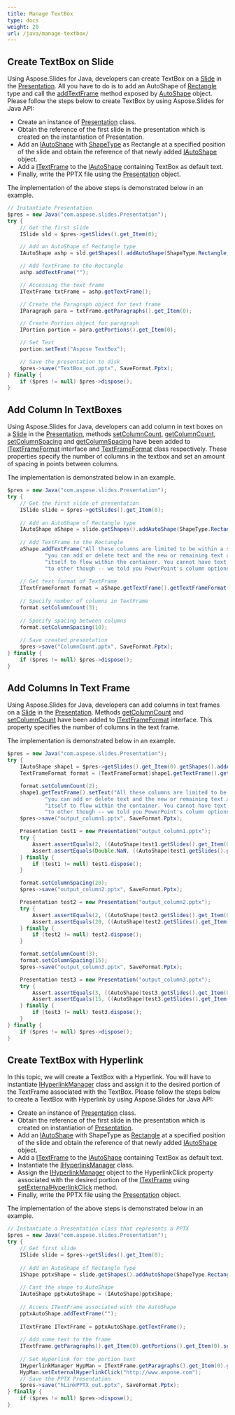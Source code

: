 ```yaml
---
title: Manage TextBox
type: docs
weight: 20
url: /java/manage-textbox/
---
```



## **Create TextBox on Slide**
Using Aspose.Slides for Java, developers can create TextBox on a [Slide](https://apireference.aspose.com/slides/java/com.aspose.slides/Slide) in the [Presentation](https://apireference.aspose.com/slides/java/com.aspose.slides/Presentation). All you have to do is to add an AutoShape of [Rectangle](https://apireference.aspose.com/slides/java/com.aspose.slides/ShapeType#Rectangle) type and call the [addTextFrame](https://apireference.aspose.com/slides/java/com.aspose.slides/AutoShape#addTextFrame-java.lang.String-) method exposed by [AutoShape](https://apireference.aspose.com/slides/java/com.aspose.slides/AutoShape) object. Please follow the steps below to create TextBox by using Aspose.Slides for Java API:

- Create an instance of [Presentation](https://apireference.aspose.com/slides/java/com.aspose.slides/Presentation) class.
- Obtain the reference of the first slide in the presentation which is created on the instantiation of Presentation.
- Add an [IAutoShape](https://apireference.aspose.com/slides/java/com.aspose.slides/IAutoShape) with [ShapeType](https://apireference.aspose.com/slides/java/com.aspose.slides/ShapeType) as Rectangle at a specified position of the slide and obtain the reference of that newly added [IAutoShape](https://apireference.aspose.com/slides/java/com.aspose.slides/IAutoShape) object.
- Add a [ITextFrame](https://apireference.aspose.com/slides/java/com.aspose.slides/ITextFrame) to the [IAutoShape](https://apireference.aspose.com/slides/java/com.aspose.slides/IAutoShape) containing TextBox as default text.
- Finally, write the PPTX file using the [Presentation](https://apireference.aspose.com/slides/java/com.aspose.slides/Presentation) object.

The implementation of the above steps is demonstrated below in an example.

```java
// Instantiate Presentation
$pres = new Java("com.aspose.slides.Presentation");
try {
    // Get the first slide
    ISlide sld = $pres->getSlides().get_Item(0);

    // Add an AutoShape of Rectangle type
    IAutoShape ashp = sld.getShapes().addAutoShape(ShapeType.Rectangle, 150, 75, 150, 50);

    // Add TextFrame to the Rectangle
    ashp.addTextFrame("");

    // Accessing the text frame
    ITextFrame txtFrame = ashp.getTextFrame();

    // Create the Paragraph object for text frame
    IParagraph para = txtFrame.getParagraphs().get_Item(0);

    // Create Portion object for paragraph
    IPortion portion = para.getPortions().get_Item(0);

    // Set Text
    portion.setText("Aspose TextBox");

    // Save the presentation to disk
    $pres->save("TextBox_out.pptx", SaveFormat.Pptx);
} finally {
    if ($pres != null) $pres->dispose();
}
```

## **Add Column In TextBoxes**
Using Aspose.Slides for Java, developers can add column in text boxes on a [Slide](https://apireference.aspose.com/slides/java/com.aspose.slides/Slide) in the [Presentation](https://apireference.aspose.com/slides/java/com.aspose.slides/Presentation), methods [setColumnCount](https://apireference.aspose.com/slides/java/com.aspose.slides/ITextFrameFormat#setColumnCount-int-), [getColumnCount](https://apireference.aspose.com/slides/java/com.aspose.slides/ITextFrameFormat#getColumnCount--), [setColumnSpacing](https://apireference.aspose.com/slides/java/com.aspose.slides/ITextFrameFormat#setColumnSpacing-double-) and [getColumnSpacing](https://apireference.aspose.com/slides/java/com.aspose.slides/ITextFrameFormat#getColumnSpacing--) have been added to [ITextFrameFormat](https://apireference.aspose.com/slides/java/com.aspose.slides/ITextFrameFormat) interface and [TextFrameFormat](https://apireference.aspose.com/slides/java/com.aspose.slides/TextFrameFormat) class respectively. These properties specify the number of columns in the textbox and set an amount of spacing in points between columns.

The implementation is demonstrated below in an example.

```java
$pres = new Java("com.aspose.slides.Presentation");
try {
    // Get the first slide of presentation
    ISlide slide = $pres->getSlides().get_Item(0);
    
    // Add an AutoShape of Rectangle type
    IAutoShape aShape = slide.getShapes().addAutoShape(ShapeType.Rectangle, 100, 100, 300, 300);
    
    // Add TextFrame to the Rectangle
    aShape.addTextFrame("All these columns are limited to be within a single text container -- " +
            "you can add or delete text and the new or remaining text automatically adjusts " +
            "itself to flow within the container. You cannot have text flow from one container " +
            "to other though -- we told you PowerPoint's column options for text are limited!");
    
    // Get text format of TextFrame
    ITextFrameFormat format = aShape.getTextFrame().getTextFrameFormat();
    
    // Specify number of columns in TextFrame
    format.setColumnCount(3);
    
    // Specify spacing between columns
    format.setColumnSpacing(10);
    
    // Save created presentation
    $pres->save("ColumnCount.pptx", SaveFormat.Pptx);
} finally {
    if ($pres != null) $pres->dispose();
}
```

## **Add Columns In Text Frame**
Using Aspose.Slides for Java, developers can add columns in text frames on a [Slide](https://apireference.aspose.com/slides/java/com.aspose.slides/Slide) in the [Presentation](https://apireference.aspose.com/slides/java/com.aspose.slides/Presentation). Methods [getColumnCount](https://apireference.aspose.com/slides/java/com.aspose.slides/ITextFrameFormat#getColumnCount--) and [setColumnCount](https://apireference.aspose.com/slides/java/com.aspose.slides/ITextFrameFormat#setColumnCount-int-) have been added to [ITextFrameFormat](https://apireference.aspose.com/slides/java/com.aspose.slides/ITextFrameFormat) interface. This property specifies the number of columns in the text frame.

The implementation is demonstrated below in an example.

```java
$pres = new Java("com.aspose.slides.Presentation");
try {
    IAutoShape shape1 = $pres->getSlides().get_Item(0).getShapes().addAutoShape(ShapeType.Rectangle, 100, 100, 300, 300);
    TextFrameFormat format = (TextFrameFormat)shape1.getTextFrame().getTextFrameFormat();

    format.setColumnCount(2);
    shape1.getTextFrame().setText("All these columns are limited to be within a single text container -- " +
            "you can add or delete text and the new or remaining text automatically adjusts " +
            "itself to flow within the container. You cannot have text flow from one container " +
            "to other though -- we told you PowerPoint's column options for text are limited!");
    $pres->save("output_column1.pptx", SaveFormat.Pptx);

    Presentation test1 = new Presentation("output_column1.pptx");
    try {
        Assert.assertEquals(2, ((AutoShape)test1.getSlides().get_Item(0).getShapes().get_Item(0)).getTextFrame().getTextFrameFormat().getColumnCount());
        Assert.assertEquals(Double.NaN, ((AutoShape)test1.getSlides().get_Item(0).getShapes().get_Item(0)).getTextFrame().getTextFrameFormat().getColumnSpacing());
    } finally {
        if (test1 != null) test1.dispose();
    }

    format.setColumnSpacing(20);
    $pres->save("output_column2.pptx", SaveFormat.Pptx);

    Presentation test2 = new Presentation("output_column2.pptx");
    try {
        Assert.assertEquals(2, ((AutoShape)test2.getSlides().get_Item(0).getShapes().get_Item(0)).getTextFrame().getTextFrameFormat().getColumnCount());
        Assert.assertEquals(20, ((AutoShape)test2.getSlides().get_Item(0).getShapes().get_Item(0)).getTextFrame().getTextFrameFormat().getColumnSpacing());
    } finally {
        if (test2 != null) test2.dispose();
    }

    format.setColumnCount(3);
    format.setColumnSpacing(15);
    $pres->save("output_column3.pptx", SaveFormat.Pptx);

    Presentation test3 = new Presentation("output_column3.pptx");
    try {
        Assert.assertEquals(3, ((AutoShape)test3.getSlides().get_Item(0).getShapes().get_Item(0)).getTextFrame().getTextFrameFormat().getColumnCount());
        Assert.assertEquals(15, ((AutoShape)test3.getSlides().get_Item(0).getShapes().get_Item(0)).getTextFrame().getTextFrameFormat().getColumnSpacing());
    } finally {
        if (test3 != null) test3.dispose();
    }
} finally {
    if ($pres != null) $pres->dispose();
}
```

## **Create TextBox with Hyperlink**
In this topic, we will create a TextBox with a Hyperlink. You will have to instantiate [IHyperlinkManager](https://apireference.aspose.com/slides/java/com.aspose.slides/IHyperlinkManager) class and assign it to the desired portion of the TextFrame associated with the TextBox. Please follow the steps below to create a TextBox with Hyperlink by using Aspose.Slides for Java API:

- Create an instance of [Presentation](https://apireference.aspose.com/slides/java/com.aspose.slides/Presentation) class.
- Obtain the reference of the first slide in the presentation which is created on instantiation of [Presentation](https://apireference.aspose.com/slides/java/com.aspose.slides/Presentation).
- Add an [IAutoShape](https://apireference.aspose.com/slides/java/com.aspose.slides/IAutoShape) with ShapeType as [Rectangle](https://apireference.aspose.com/slides/java/com.aspose.slides/ShapeType#Rectangle) at a specified position of the slide and obtain the reference of that newly added [IAutoShape](https://apireference.aspose.com/slides/java/com.aspose.slides/IAutoShape) object.
- Add a [ITextFrame](https://apireference.aspose.com/slides/java/com.aspose.slides/ITextFrame) to the [IAutoShape](https://apireference.aspose.com/slides/java/com.aspose.slides/ITextFrame) containing TextBox as default text.
- Instantiate the [IHyperlinkManager](https://apireference.aspose.com/slides/java/com.aspose.slides/IHyperlinkManager) class.
- Assign the [IHyperlinkManager](https://apireference.aspose.com/slides/java/com.aspose.slides/IHyperlinkManager) object to the HyperlinkClick property associated with the desired portion of the [ITextFrame](https://apireference.aspose.com/slides/java/com.aspose.slides/ITextFrame) using [setExternalHyperlinkClick](https://apireference.aspose.com/slides/java/com.aspose.slides/IHyperlinkManager#setExternalHyperlinkClick-java.lang.String-) method.
- Finally, write the PPTX file using the [Presentation](https://apireference.aspose.com/slides/java/com.aspose.slides/Presentation) object.

The implementation of the above steps is demonstrated below in an example.

```java
// Instantiate a Presentation class that represents a PPTX
$pres = new Java("com.aspose.slides.Presentation");
try {
    // Get first slide
    ISlide slide = $pres->getSlides().get_Item(0);
    
    // Add an AutoShape of Rectangle Type
    IShape pptxShape = slide.getShapes().addAutoShape(ShapeType.Rectangle, 150, 150, 150, 50);
    
    // Cast the shape to AutoShape
    IAutoShape pptxAutoShape = (IAutoShape)pptxShape;
    
    // Access ITextFrame associated with the AutoShape
    pptxAutoShape.addTextFrame("");
    
    ITextFrame ITextFrame = pptxAutoShape.getTextFrame();
    
    // Add some text to the frame
    ITextFrame.getParagraphs().get_Item(0).getPortions().get_Item(0).setText("Aspose.Slides");
    
    // Set Hyperlink for the portion text
    IHyperlinkManager HypMan = ITextFrame.getParagraphs().get_Item(0).getPortions().get_Item(0).getPortionFormat().getHyperlinkManager();
    HypMan.setExternalHyperlinkClick("http://www.aspose.com");
    // Save the PPTX Presentation
    $pres->save("hLinkPPTX_out.pptx", SaveFormat.Pptx);
} finally {
    if ($pres != null) $pres->dispose();
}
```
